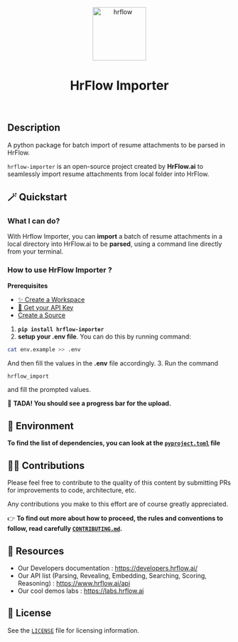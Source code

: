 <p align="center">
  <a href="https://hrflow.ai">
    <img alt="hrflow" src="https://img.riminder.net/logo-hrflow.svg" width="120" />
  </a>
</p>
<h1 align="center">
  HrFlow Importer
</h1>

<!-- ![GitHub Repo stars](https://img.shields.io/github/stars/Riminder/hrflow-connectors?style=social) ![](https://img.shields.io/github/v/release/Riminder/hrflow-connectors) ![](https://img.shields.io/github/license/Riminder/hrflow-connectors) -->


<!-- <p align="center">
  <a href="https://hrflow.ai">
    <img alt="hrflow" src="https://hrflow-ai.imgix.net/corporate.svg"/>
  </a>
</p> -->

<br/>

## Description
A python package for batch import of resume attachments to be parsed in HrFlow.

`hrflow-importer` is an open-source project created by **HrFlow.ai** 
to seamlessly import resume attachments from local folder into HrFlow.

## 🪄 Quickstart
### What I can do?
With Hrflow Importer, you can **import** a batch of resume attachments in a local directory into HrFlow.ai to be **parsed**, using a command line directly from your terminal.

### How to use HrFlow Importer ?
**Prerequisites**
* [✨ Create a Workspace](https://hrflow.ai/signup/)
* [🔑 Get your API Key](https://developers.hrflow.ai/docs/api-authentification)
* [Create a Source](https://developers.hrflow.ai/reference/the-source-object) 

1. **`pip install hrflow-importer`**
2. **setup your .env file**. You can do this by running command:
```bash
cat env.example >> .env 
```
And then fill the values in the **.env** file accordingly.
3. Run the command 
```bash
hrflow_import
```
and fill the prompted values. 


🐇 **TADA! You should see a progress bar for the upload.**


## 🚀 Environment

**To find the list of dependencies, you can look at the [`pyproject.toml`](pyproject.toml) file**

## :woman_technologist: Contributions

Please feel free to contribute to the quality of this content by
submitting PRs for improvements to code, architecture, etc. 

Any contributions you make to this effort are of course greatly 
appreciated.

👉 **To find out more about how to proceed, the rules and conventions to follow, read carefully [`CONTRIBUTING.md`](CONTRIBUTING.md).**

## 🔗 Resources
* Our Developers documentation : https://developers.hrflow.ai/
* Our API list (Parsing, Revealing, Embedding, Searching, Scoring, Reasoning) : https://www.hrflow.ai/api
* Our cool demos labs : https://labs.hrflow.ai

## :page_with_curl: License

See the [`LICENSE`](LICENSE) file for licensing information.


